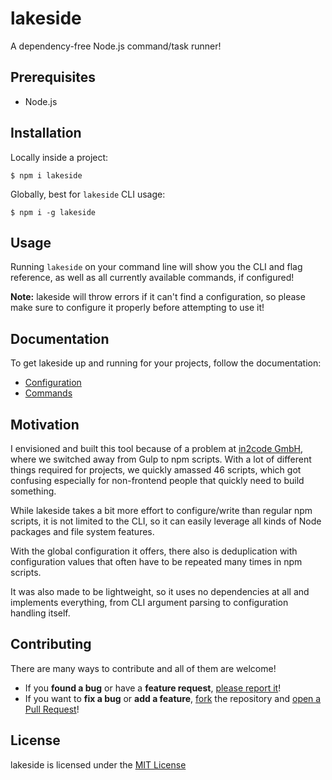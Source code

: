 # lakeside

A dependency-free Node.js command/task runner!

## Prerequisites

* Node.js

## Installation

Locally inside a project:
```shell
$ npm i lakeside
```

Globally, best for `lakeside` CLI usage:
```shell
$ npm i -g lakeside
```

## Usage

Running `lakeside` on your command line will show you the CLI and flag reference, as well as all currently available commands, if configured!

**Note:** lakeside will throw errors if it can't find a configuration, so please make sure to configure it properly before attempting to use it!

## Documentation

To get lakeside up and running for your projects, follow the documentation:
* [Configuration](./docs/configuration.md)
* [Commands](./docs/commands.md)

## Motivation

I envisioned and built this tool because of a problem at [in2code GmbH](https://in2code.de), where we switched away from Gulp to npm scripts. With a lot of different things required for projects, we quickly amassed 46 scripts, which got confusing especially for non-frontend people that quickly need to build something.

While lakeside takes a bit more effort to configure/write than regular npm scripts, it is not limited to the CLI, so it can easily leverage all kinds of Node packages and file system features. 

With the global configuration it offers, there also is deduplication with configuration values that often have to be repeated many times in npm scripts.

It was also made to be lightweight, so it uses no dependencies at all and implements everything, from CLI argument parsing to configuration handling itself.

## Contributing

There are many ways to contribute and all of them are welcome!

* If you **found a bug** or have a **feature request**, [please report it](https://github.com/pixeldesu/lakeside/issues/new)!
* If you want to **fix a bug** or **add a feature**, [fork](https://github.com/pixeldesu/lakeside/fork) the repository and [open a Pull Request](https://github.com/pixeldesu/lakeside/compare)!

## License

lakeside is licensed under the [MIT License](./LICENSE)

